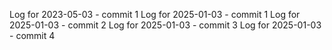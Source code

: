 Log for 2023-05-03 - commit 1
Log for 2025-01-03 - commit 1
Log for 2025-01-03 - commit 2
Log for 2025-01-03 - commit 3
Log for 2025-01-03 - commit 4
